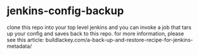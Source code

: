 # jenkins-config-backup
clone this repo into your top level jenkins and you can invoke a job that tars up your config and saves back to this repo.
for more information, please see this article: buildlackey.com/a-back-up-and-restore-recipe-for-jenkins-metadata/
